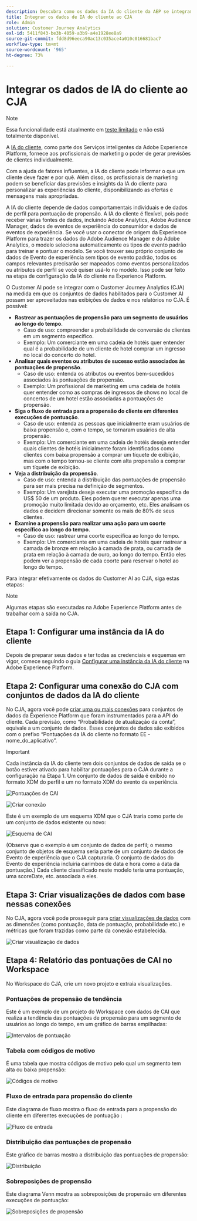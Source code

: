 ```yaml
---
description: Descubra como os dados da IA do cliente da AEP se integram ao espaço de trabalho no CJA.
title: Integrar os dados de IA do cliente ao CJA
role: Admin
solution: Customer Journey Analytics
exl-id: 5411f843-be3b-4059-a3b9-a4e1928ee8a9
source-git-commit: fdd8d96eeca90ac13c035ace4a010c016681bac7
workflow-type: tm+mt
source-wordcount: '965'
ht-degree: 73%

---
```


# Integrar os dados de IA do cliente ao CJA

>[!NOTE]
>
>Essa funcionalidade está atualmente em [teste limitado](/help/release-notes/releases.md) e não está totalmente disponível.

A [IA do cliente](https://experienceleague.adobe.com/docs/experience-platform/intelligent-services/customer-ai/overview.html?lang=pt-BR), como parte dos Serviços inteligentes da Adobe Experience Platform, fornece aos profissionais de marketing o poder de gerar previsões de clientes individualmente.

Com a ajuda de fatores influentes, a IA do cliente pode informar o que um cliente deve fazer e por quê. Além disso, os profissionais de marketing podem se beneficiar das previsões e insights da IA do cliente para personalizar as experiências do cliente, disponibilizando as ofertas e mensagens mais apropriadas.

A IA do cliente depende de dados comportamentais individuais e de dados de perfil para pontuação de propensão. A IA do cliente é flexível, pois pode receber várias fontes de dados, incluindo Adobe Analytics, Adobe Audience Manager, dados de eventos de experiência do consumidor e dados de eventos de experiência. Se você usar o conector de origem da Experience Platform para trazer os dados do Adobe Audience Manager e do Adobe Analytics, o modelo seleciona automaticamente os tipos de evento padrão para treinar e pontuar o modelo. Se você trouxer seu próprio conjunto de dados de Evento de experiência sem tipos de evento padrão, todos os campos relevantes precisarão ser mapeados como eventos personalizados ou atributos de perfil se você quiser usá-lo no modelo. Isso pode ser feito na etapa de configuração da IA do cliente na Experience Platform.

O Customer AI pode se integrar com o Customer Journey Analytics (CJA) na medida em que os conjuntos de dados habilitados para o Customer AI possam ser aproveitados nas exibições de dados e nos relatórios no CJA. É possível:

* **Rastrear as pontuações de propensão para um segmento de usuários ao longo do tempo**.
   * Caso de uso: compreender a probabilidade de conversão de clientes em um segmento específico.
   * Exemplo: Um comerciante em uma cadeia de hotéis quer entender qual é a probabilidade de um cliente de hotel comprar um ingresso no local do concerto do hotel.
* **Analisar quais eventos ou atributos de sucesso estão associados às pontuações de propensão**.
   * Caso de uso: entenda os atributos ou eventos bem-sucedidos associados às pontuações de propensão.
   * Exemplo: Um profissional de marketing em uma cadeia de hotéis quer entender como as compras de ingressos de shows no local de concertos de um hotel estão associadas a pontuações de propensão.
* **Siga o fluxo de entrada para a propensão do cliente em diferentes execuções de pontuação**.
   * Caso de uso: entenda as pessoas que inicialmente eram usuários de baixa propensão e, com o tempo, se tornaram usuários de alta propensão.
   * Exemplo: Um comerciante em uma cadeia de hotéis deseja entender quais clientes de hotéis inicialmente foram identificados como clientes com baixa propensão a comprar um tíquete de exibição, mas com o tempo tornou-se cliente com alta propensão a comprar um tíquete de exibição.
* **Veja a distribuição da propensão**.
   * Caso de uso: entenda a distribuição das pontuações de propensão para ser mais precisa na definição de segmentos.
   * Exemplo: Um varejista deseja executar uma promoção específica de US$ 50 de um produto. Eles podem querer executar apenas uma promoção muito limitada devido ao orçamento, etc. Eles analisam os dados e decidem direcionar somente os mais de 80% de seus clientes.
* **Examine a propensão para realizar uma ação para um coorte específico ao longo do tempo**.
   * Caso de uso: rastrear uma coorte específica ao longo do tempo.
   * Exemplo: Um comerciante em uma cadeia de hotéis quer rastrear a camada de bronze em relação à camada de prata, ou camada de prata em relação à camada de ouro, ao longo do tempo. Então eles podem ver a propensão de cada coorte para reservar o hotel ao longo do tempo.

Para integrar efetivamente os dados do Customer AI ao CJA, siga estas etapas:

>[!NOTE]
>
>Algumas etapas são executadas na Adobe Experience Platform antes de trabalhar com a saída no CJA.


## Etapa 1: Configurar uma instância da IA do cliente

Depois de preparar seus dados e ter todas as credenciais e esquemas em vigor, comece seguindo o guia [Configurar uma instância da IA do cliente](https://experienceleague.adobe.com/docs/experience-platform/intelligent-services/customer-ai/user-guide/configure.html?lang=pt-BR) na Adobe Experience Platform.

## Etapa 2: Configurar uma conexão do CJA com conjuntos de dados da IA do cliente

No CJA, agora você pode [criar uma ou mais conexões](/help/connections/create-connection.md) para conjuntos de dados da Experience Platform que foram instrumentados para a API do cliente. Cada previsão, como “Probabilidade de atualização da conta”, equivale a um conjunto de dados. Esses conjuntos de dados são exibidos com o prefixo “Pontuações da IA do cliente no formato EE - nome_do_aplicativo”.

>[!IMPORTANT]
>
>Cada instância da IA do cliente tem dois conjuntos de dados de saída se o botão estiver ativado para habilitar pontuações para o CJA durante a configuração na Etapa 1. Um conjunto de dados de saída é exibido no formato XDM do perfil e um no formato XDM do evento da experiência.

![Pontuações de CAI](assets/cai-scores.png)

![Criar conexão](assets/create-conn.png)

Este é um exemplo de um esquema XDM que o CJA traria como parte de um conjunto de dados existente ou novo:

![Esquema de CAI](assets/cai-schema.png)

(Observe que o exemplo é um conjunto de dados de perfil; o mesmo conjunto de objetos de esquema seria parte de um conjunto de dados de Evento de experiência que o CJA capturaria. O conjunto de dados do Evento de experiência incluiria carimbos de data e hora como a data da pontuação.) Cada cliente classificado neste modelo teria uma pontuação, uma scoreDate, etc. associada a eles.

## Etapa 3: Criar visualizações de dados com base nessas conexões

No CJA, agora você pode prosseguir para [criar visualizações de dados](/help/data-views/create-dataview.md) com as dimensões (como pontuação, data de pontuação, probabilidade etc.) e métricas que foram trazidas como parte da conexão estabelecida.

![Criar visualização de dados](assets/create-dataview.png)

## Etapa 4: Relatório das pontuações de CAI no Workspace

No Workspace do CJA, crie um novo projeto e extraia visualizações.

### Pontuações de propensão de tendência

Este é um exemplo de um projeto do Workspace com dados de CAI que realiza a tendência das pontuações de propensão para um segmento de usuários ao longo do tempo, em &#x200B;um gráfico de barras empilhadas:

![Intervalos de pontuação](assets/workspace-scores.png)

### Tabela com códigos de motivo

É uma tabela que mostra códigos de motivo pelo qual um segmento tem alta ou baixa propensão:

![Códigos de motivo](assets/reason-codes.png)

### Fluxo de entrada para propensão do cliente

Este diagrama de fluxo mostra o fluxo de entrada para a propensão do cliente em diferentes execuções de pontuação &#x200B;:

![Fluxo de entrada](assets/flow.png)

### Distribuição das pontuações de propensão

Este gráfico de barras mostra a distribuição das pontuações de propensão:

![Distribuição](assets/distribution.png)

### Sobreposições de propensão

Este diagrama Venn mostra as sobreposições de propensão em diferentes execuções de pontuação:

![Sobreposições de propensão](assets/venn.png)
